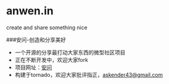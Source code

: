anwen.in
========

create and share something nice

###安问-创造和分享美好

* 一个开源的分享最打动大家东西的微型社区项目
* 正在不断开发中，欢迎大家fork
* 项目网址：[安问](http://anwen.in/)
* 构建于tornado，欢迎大家批评指正，askender43@gmail.com
